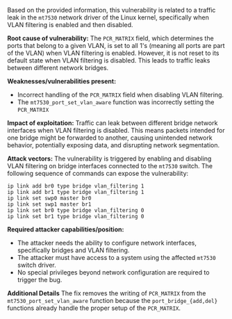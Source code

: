Based on the provided information, this vulnerability is related to a traffic leak in the `mt7530` network driver of the Linux kernel, specifically when VLAN filtering is enabled and then disabled.

**Root cause of vulnerability:**
The `PCR_MATRIX` field, which determines the ports that belong to a given VLAN, is set to all 1's (meaning all ports are part of the VLAN) when VLAN filtering is enabled. However, it is not reset to its default state when VLAN filtering is disabled. This leads to traffic leaks between different network bridges.

**Weaknesses/vulnerabilities present:**
- Incorrect handling of the `PCR_MATRIX` field when disabling VLAN filtering.
- The `mt7530_port_set_vlan_aware` function was incorrectly setting the `PCR_MATRIX`

**Impact of exploitation:**
Traffic can leak between different bridge network interfaces when VLAN filtering is disabled. This means packets intended for one bridge might be forwarded to another, causing unintended network behavior, potentially exposing data, and disrupting network segmentation.

**Attack vectors:**
The vulnerability is triggered by enabling and disabling VLAN filtering on bridge interfaces connected to the `mt7530` switch. The following sequence of commands can expose the vulnerability:
```
ip link add br0 type bridge vlan_filtering 1
ip link add br1 type bridge vlan_filtering 1
ip link set swp0 master br0
ip link set swp1 master br1
ip link set br0 type bridge vlan_filtering 0
ip link set br1 type bridge vlan_filtering 0
```

**Required attacker capabilities/position:**
- The attacker needs the ability to configure network interfaces, specifically bridges and VLAN filtering.
- The attacker must have access to a system using the affected `mt7530` switch driver.
- No special privileges beyond network configuration are required to trigger the bug.

**Additional Details**
The fix removes the writing of `PCR_MATRIX` from the `mt7530_port_set_vlan_aware` function because the `port_bridge_{add,del}` functions already handle the proper setup of the `PCR_MATRIX`.